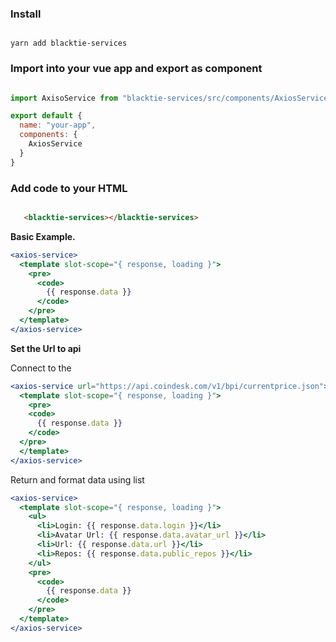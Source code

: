 ### Install

```

yarn add blacktie-services

```

### Import into your vue app and export as component

```js

import AxisoService from "blacktie-services/src/components/AxiosService.vue";

export default {
  name: "your-app",
  components: {
    AxiosService
  }
}

```



### Add code to your HTML

```html

   <blacktie-services></blacktie-services>

```

**Basic Example.**

```jsx
<axios-service>
  <template slot-scope="{ response, loading }">
    <pre>
      <code>
        {{ response.data }}
      </code>
    </pre>
  </template>
</axios-service>
```


**Set the Url to api**

Connect to the

```jsx
<axios-service url="https://api.coindesk.com/v1/bpi/currentprice.json">
  <template slot-scope="{ response, loading }">
    <pre>
    <code>
      {{ response.data }}
    </code>
  </pre>
  </template>
</axios-service>
```

Return and format data using list

```jsx
<axios-service>
  <template slot-scope="{ response, loading }">
    <ul>
      <li>Login: {{ response.data.login }}</li>
      <li>Avatar Url: {{ response.data.avatar_url }}</li>
      <li>Url: {{ response.data.url }}</li>
      <li>Repos: {{ response.data.public_repos }}</li>
    </ul>
    <pre>
      <code>
        {{ response.data }}
      </code>
    </pre>
  </template>
</axios-service>
```
